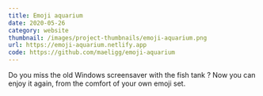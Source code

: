 ```yaml
---
title: Emoji aquarium
date: 2020-05-26
category: website
thumbnail: /images/project-thumbnails/emoji-aquarium.png
url: https://emoji-aquarium.netlify.app
code: https://github.com/maeligg/emoji-aquarium
---
```


Do you miss the old Windows screensaver with the fish tank ? Now you can enjoy it again, from the comfort of your own emoji set.